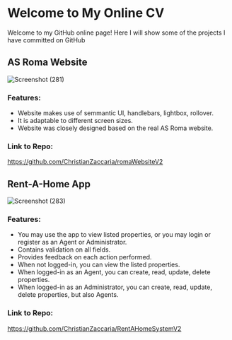 # Welcome to My Online CV

Welcome to my GitHub online page! Here I will show some of the projects I have committed on GitHub

## AS Roma Website
![Screenshot (281)](https://user-images.githubusercontent.com/73656840/164911741-de58b539-8026-42b8-8009-707c8ac3ea0b.png)
 
### Features:
- Website makes use of semmantic UI, handlebars, lightbox, rollover.
- It is adaptable to different screen sizes.
- Website was closely designed based on the real AS Roma website.

### Link to Repo:
https://github.com/ChristianZaccaria/romaWebsiteV2
 
 
## Rent-A-Home App
![Screenshot (283)](https://user-images.githubusercontent.com/73656840/164912142-7b4725b0-abdd-4cb2-9559-9fc068ee4937.png)

### Features:
- You may use the app to view listed properties, or you may login or register as an Agent or Administrator.
- Contains validation on all fields.
- Provides feedback on each action performed.
- When not logged-in, you can view the listed properties.
- When logged-in as an Agent, you can create, read, update, delete properties.
- When logged-in as an Administrator, you can create, read, update, delete properties, but also Agents.

### Link to Repo:
https://github.com/ChristianZaccaria/RentAHomeSystemV2
